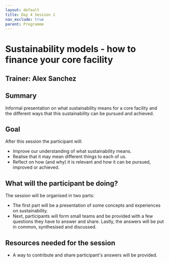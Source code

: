 ```yaml
---
layout: default
title: Day 4 Session 1
nav_exclude: true
parent: Programme
---
```


# Sustainability models - how to finance your core facility
## Trainer: Alex Sanchez

## Summary
Informal presentation on what sustainability means for a core facility and the different ways that this sustainability can be pursued and achieved.

## Goal
After this session the participant will:
- Improve our understanding of what sustainability means. 
- Realise that it may mean different things to each of us. 
- Reflect on how (and why) it is relevant and how it can be pursued, improved or achieved.

## What will the participant be doing?
The session will be organised in two parts:
- The first part will be a presentation of some concepts and experiences on sustainability.
- Next, participants will form small teams and be provided with a few questions they have to answer and share. Lastly, the answers will be put in common, synthesised and discussed.

## Resources needed for the session
- A way to contribute and share participant's answers will be provided.
